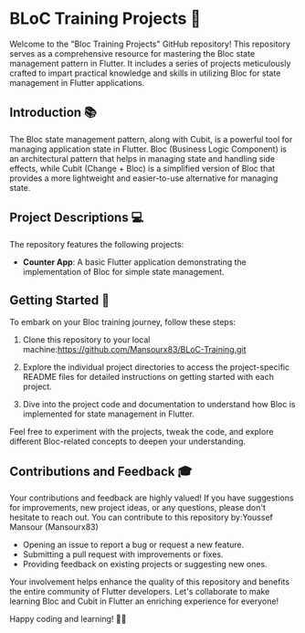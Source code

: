 # BLoC Training Projects 📱

Welcome to the "Bloc Training Projects" GitHub repository! This repository serves as a comprehensive resource for mastering the Bloc state management pattern in Flutter. It includes a series of projects meticulously crafted to impart practical knowledge and skills in utilizing Bloc for state management in Flutter applications.


## Introduction 📚

The Bloc state management pattern, along with Cubit, is a powerful tool for managing application state in Flutter. Bloc (Business Logic Component) is an architectural pattern that helps in managing state and handling side effects, while Cubit (Change + Bloc) is a simplified version of Bloc that provides a more lightweight and easier-to-use alternative for managing state.

## Project Descriptions 💻

The repository features the following projects:

- **Counter App**: A basic Flutter application demonstrating the implementation of Bloc for simple state management.



## Getting Started 🚀

To embark on your Bloc training journey, follow these steps:

1. Clone this repository to your local machine:https://github.com/Mansourx83/BLoC-Training.git

2. Explore the individual project directories to access the project-specific README files for detailed instructions on getting started with each project.

3. Dive into the project code and documentation to understand how Bloc is implemented for state management in Flutter.

Feel free to experiment with the projects, tweak the code, and explore different Bloc-related concepts to deepen your understanding.

## Contributions and Feedback 🎓

Your contributions and feedback are highly valued! If you have suggestions for improvements, new project ideas, or any questions, please don't hesitate to reach out. You can contribute to this repository by:Youssef Mansour (Mansourx83)

- Opening an issue to report a bug or request a new feature.
- Submitting a pull request with improvements or fixes.
- Providing feedback on existing projects or suggesting new ones.

Your involvement helps enhance the quality of this repository and benefits the entire community of Flutter developers. Let's collaborate to make learning Bloc and Cubit in Flutter an enriching experience for everyone!

Happy coding and learning! 🚀✨
